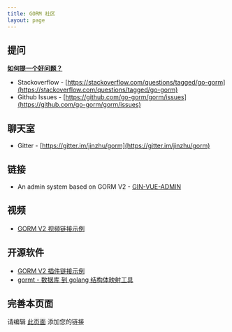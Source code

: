 ```yaml
---
title: GORM 社区
layout: page
---
```


## 提问

**[如何提一个好问题？](https://stackoverflow.com/help/how-to-ask)**

* Stackoverflow - [https://stackoverflow.com/questions/tagged/go-gorm](https://stackoverflow.com/questions/tagged/go-gorm)
* Github Issues - [https://github.com/go-gorm/gorm/issues](https://github.com/go-gorm/gorm/issues)

## 聊天室

* Gitter - [https://gitter.im/jinzhu/gorm](https://gitter.im/jinzhu/gorm)

## 链接

* An admin system based on GORM V2 - [GIN-VUE-ADMIN](https://github.com/flipped-aurora/gin-vue-admin)

## 视频

* [GORM V2 视频链接示例](#contribute)

## 开源软件

* [GORM V2 插件链接示例](#contribute)
* [gormt - 数据库 到 golang 结构体映射工具](https://github.com/xxjwxc/gormt)

## <span id="contribute">完善本页面</span>

请编辑 [此页面](https://github.com/go-gorm/gorm.io/edit/master/pages/community.md) 添加您的链接
